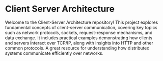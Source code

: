 # Client Server Architecture

Welcome to the Client-Server Architecture repository! This project explores fundamental concepts of client-server
communication, covering key topics such as network protocols, sockets, request-response mechanisms, and data exchange.
It includes practical examples demonstrating how clients and servers interact over TCP/IP, along with insights into HTTP
and other common protocols. A great resource for understanding how distributed systems communicate efficiently over
networks.
